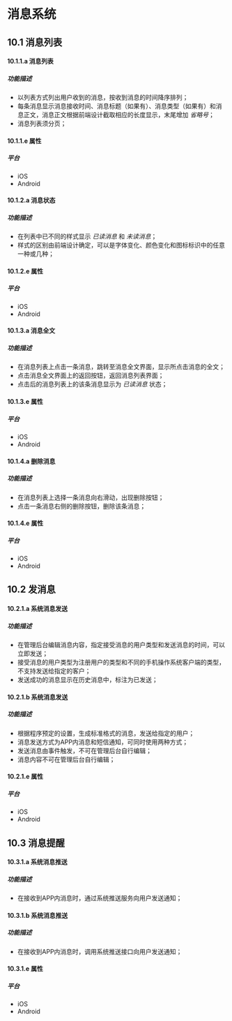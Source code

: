 # 消息系统

## 10.1 消息列表
#### 10.1.1.a 消息列表
##### 功能描述
- 以列表方式列出用户收到的消息，按收到消息的时间降序排列；
- 每条消息显示消息接收时间、消息标题（如果有）、消息类型（如果有）和消息正文，消息正文根据前端设计截取相应的长度显示，末尾增加 *省略号*；
- 消息列表须分页；

#### 10.1.1.e 属性
##### 平台
- iOS
- Android

#### 10.1.2.a 消息状态
##### 功能描述
- 在列表中已不同的样式显示 _已读消息_ 和 _未读消息_；
- 样式的区别由前端设计确定，可以是字体变化、颜色变化和图标标识中的任意一种或几种；

#### 10.1.2.e 属性
##### 平台
- iOS
- Android

#### 10.1.3.a 消息全文
##### 功能描述
- 在消息列表上点击一条消息，跳转至消息全文界面，显示所点击消息的全文；
- 点击消息全文界面上的返回按钮，返回消息列表界面；
- 点击后的消息列表上的该条消息显示为 _已读消息_ 状态；

#### 10.1.3.e 属性
##### 平台
- iOS
- Android

#### 10.1.4.a 删除消息
##### 功能描述
- 在消息列表上选择一条消息向右滑动，出现删除按钮；
- 点击一条消息右侧的删除按钮，删除该条消息；

#### 10.1.4.e 属性
##### 平台
- iOS
- Android

## 10.2 发消息
#### 10.2.1.a 系统消息发送
##### 功能描述
- 在管理后台编辑消息内容，指定接受消息的用户类型和发送消息的时间，可以立即发送；
- 接受消息的用户类型为注册用户的类型和不同的手机操作系统客户端的类型，不支持发送给指定的客户；
- 发送成功的消息显示在历史消息中，标注为已发送；

#### 10.2.1.b 系统消息发送
##### 功能描述
- 根据程序预定的设置，生成标准格式的消息，发送给指定的用户；
- 消息发送方式为APP内消息和短信通知，可同时使用两种方式；
- 发送消息由事件触发，不可在管理后台自行编辑；
- 消息内容不可在管理后台自行编辑；

#### 10.2.1.e 属性
##### 平台
- iOS
- Android

## 10.3 消息提醒
#### 10.3.1.a 系统消息推送
##### 功能描述
- 在接收到APP内消息时，通过系统推送服务向用户发送通知；

#### 10.3.1.b 系统消息推送
##### 功能描述
- 在接收到APP内消息时，调用系统推送接口向用户发送通知；

#### 10.3.1.e 属性
##### 平台
- iOS
- Android
